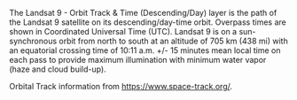 The Landsat 9 - Orbit Track & Time (Descending/Day) layer is the path of the Landsat 9 satellite on its descending/day-time orbit. Overpass times are shown in Coordinated Universal Time (UTC). Landsat 9 is on a sun-synchronous orbit from north to south at an altitude of 705 km (438 mi) with an equatorial crossing time of 10:11 a.m. +/- 15 minutes mean local time on each pass to provide maximum illumination with minimum water vapor (haze and cloud build-up).

Orbital Track information from <https://www.space-track.org/>.
